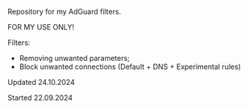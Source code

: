 Repository for my AdGuard filters.

FOR MY USE ONLY!

Filters:
- Removing unwanted parameters;
- Block unwanted connections (Default + DNS + Experimental rules)

Updated 24.10.2024

Started 22.09.2024
